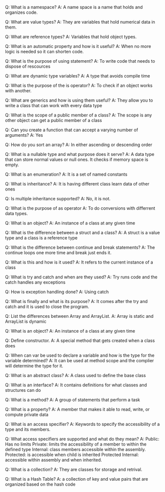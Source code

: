 Q: What is a namespace?
A: A name space is a name that holds and organizes code.

Q: What are value types?
A: They are variables that hold numerical data in them.

Q: What are reference types?
A: Variables that hold object types.

Q: What is an automatic property and how is it useful?
A: When no more logic is needed so it can shorten code. 

Q: What is the purpose of using statement?
A: To write code that needs to dispose of rescources

Q: What are dynamic type variables?
A: A type that avoids compile time

Q: What is the purpose of the is operator?
A: To check if an object works with another.

Q: What are generics and how is using them useful?
A: They allow you to write a class that can work with every data type

Q: What is the scope of a public member of a class?
A: The scope is any other object can get a public member of a class

Q: Can you create a function that can accept a varying number of arguments?
A: Yes

Q: How do you sort an array?
A: In either ascending or descending order

Q: What is a nullable type and what purpose does it serve?
A: A data type that can store normal values or null ones. It checks if memory space is empty.

Q: What is an enumeration?
A: It is a set of named constants

Q: What is inheritance?
A: It is having different class learn data of other ones

Q: Is multiple inheritance supported?
A: No, it is not.

Q: What is the purpose of as operator
A: To do conversions with differrent data types.

Q: What is an object?
A: An instance of a class at any given time

Q: What is the difference between a struct and a class?
A: A struct is a value type and a class is a reference type

Q: What is the difference between continue and break statements?
A: The continue loops one more time and break just ends it.

Q: What is this and how is it used?
A: It refers to the current instance of a class

Q: What is try and catch and when are they used?
A: Try runs code and the catch handles any exceptions

Q: How is exception handling done?
A: Using catch

Q: What is finally and what is its purpose?
A: It comes after the try and catch and it is used to close the program.

Q: List the differences between Array and ArrayList.
A: Array is static and ArrayList is dynamic

Q: What is an object?
A: An instance of a class at any given time

Q: Define constructor.
A: A special method that gets created when a class does

Q: When can var be used to declare a variable and how is the type for the variable determined?
A: It can be used at method scope and the complier will determine the type for it.

Q: What is an abstract class?
A: A class used to define the base class

Q: What is an interface?
A: It contains definitions for what classes and structures can do

Q: What is a method?
A: A group of statements that perform a task

Q: What is a property?
A: A member that makes it able to read, write, or compute private data

Q: What is an access specifier?
A: Keywords to specify the accessibility of a type and its members.

Q: What access specifiers are supported and what do they mean?
A: Public: Has no limits
Private: limits the accessibility of a member to within the defined type
Internal: class members accessible within the assembly. 
Protected: is accessible when child is inherited
Protected Internal: accessible within assembly and when inherited.

Q: What is a collection?
A: They are classes for storage and retrival.

Q: What is a Hash Table?
A: a collection of key and value pairs that are organized based on the hash code
